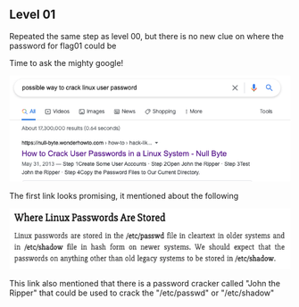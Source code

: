 <h2>Level 01</h2>

Repeated the same step as level 00, but there is no new clue on where the password for flag01 could be

Time to ask the mighty google!

![alt text](./screenshot/image1.png)

The first link looks promising, it mentioned about the following

![alt text](./screenshot/image2.png)

This link also mentioned that there is a password cracker called "John the Ripper" that could be used to crack the "/etc/passwd" or "/etc/shadow"